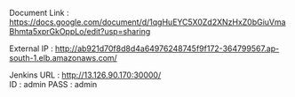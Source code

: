 Document Link : 
https://docs.google.com/document/d/1qgHuEYC5X0Zd2XNzHxZ0bGiuVmaBhmta5xprGkOppLo/edit?usp=sharing

External IP :
http://ab921d70f8d8d4a64976248745f9f172-364799567.ap-south-1.elb.amazonaws.com/

Jenkins URL :
http://13.126.90.170:30000/  
ID : admin
PASS : admin

